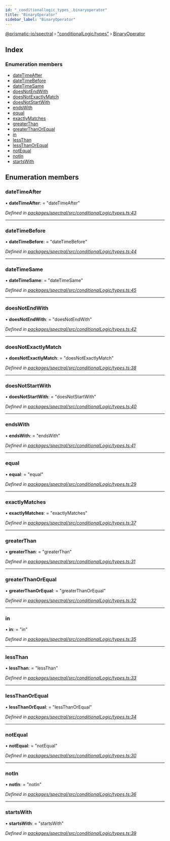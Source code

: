 ```yaml
---
id: "_conditionallogic_types_.binaryoperator"
title: "BinaryOperator"
sidebar_label: "BinaryOperator"
---
```


[@prismatic-io/spectral](../index.md) › ["conditionalLogic/types"](../modules/_conditionallogic_types_.md) › [BinaryOperator](_conditionallogic_types_.binaryoperator.md)

## Index

### Enumeration members

* [dateTimeAfter](_conditionallogic_types_.binaryoperator.md#datetimeafter)
* [dateTimeBefore](_conditionallogic_types_.binaryoperator.md#datetimebefore)
* [dateTimeSame](_conditionallogic_types_.binaryoperator.md#datetimesame)
* [doesNotEndWith](_conditionallogic_types_.binaryoperator.md#doesnotendwith)
* [doesNotExactlyMatch](_conditionallogic_types_.binaryoperator.md#doesnotexactlymatch)
* [doesNotStartWith](_conditionallogic_types_.binaryoperator.md#doesnotstartwith)
* [endsWith](_conditionallogic_types_.binaryoperator.md#endswith)
* [equal](_conditionallogic_types_.binaryoperator.md#equal)
* [exactlyMatches](_conditionallogic_types_.binaryoperator.md#exactlymatches)
* [greaterThan](_conditionallogic_types_.binaryoperator.md#greaterthan)
* [greaterThanOrEqual](_conditionallogic_types_.binaryoperator.md#greaterthanorequal)
* [in](_conditionallogic_types_.binaryoperator.md#in)
* [lessThan](_conditionallogic_types_.binaryoperator.md#lessthan)
* [lessThanOrEqual](_conditionallogic_types_.binaryoperator.md#lessthanorequal)
* [notEqual](_conditionallogic_types_.binaryoperator.md#notequal)
* [notIn](_conditionallogic_types_.binaryoperator.md#notin)
* [startsWith](_conditionallogic_types_.binaryoperator.md#startswith)

## Enumeration members

###  dateTimeAfter

• **dateTimeAfter**: = "dateTimeAfter"

*Defined in [packages/spectral/src/conditionalLogic/types.ts:43](https://github.com/prismatic-io/spectral/blob/v8.1.0/packages/spectral/src/conditionalLogic/types.ts#L43)*

___

###  dateTimeBefore

• **dateTimeBefore**: = "dateTimeBefore"

*Defined in [packages/spectral/src/conditionalLogic/types.ts:44](https://github.com/prismatic-io/spectral/blob/v8.1.0/packages/spectral/src/conditionalLogic/types.ts#L44)*

___

###  dateTimeSame

• **dateTimeSame**: = "dateTimeSame"

*Defined in [packages/spectral/src/conditionalLogic/types.ts:45](https://github.com/prismatic-io/spectral/blob/v8.1.0/packages/spectral/src/conditionalLogic/types.ts#L45)*

___

###  doesNotEndWith

• **doesNotEndWith**: = "doesNotEndWith"

*Defined in [packages/spectral/src/conditionalLogic/types.ts:42](https://github.com/prismatic-io/spectral/blob/v8.1.0/packages/spectral/src/conditionalLogic/types.ts#L42)*

___

###  doesNotExactlyMatch

• **doesNotExactlyMatch**: = "doesNotExactlyMatch"

*Defined in [packages/spectral/src/conditionalLogic/types.ts:38](https://github.com/prismatic-io/spectral/blob/v8.1.0/packages/spectral/src/conditionalLogic/types.ts#L38)*

___

###  doesNotStartWith

• **doesNotStartWith**: = "doesNotStartWith"

*Defined in [packages/spectral/src/conditionalLogic/types.ts:40](https://github.com/prismatic-io/spectral/blob/v8.1.0/packages/spectral/src/conditionalLogic/types.ts#L40)*

___

###  endsWith

• **endsWith**: = "endsWith"

*Defined in [packages/spectral/src/conditionalLogic/types.ts:41](https://github.com/prismatic-io/spectral/blob/v8.1.0/packages/spectral/src/conditionalLogic/types.ts#L41)*

___

###  equal

• **equal**: = "equal"

*Defined in [packages/spectral/src/conditionalLogic/types.ts:29](https://github.com/prismatic-io/spectral/blob/v8.1.0/packages/spectral/src/conditionalLogic/types.ts#L29)*

___

###  exactlyMatches

• **exactlyMatches**: = "exactlyMatches"

*Defined in [packages/spectral/src/conditionalLogic/types.ts:37](https://github.com/prismatic-io/spectral/blob/v8.1.0/packages/spectral/src/conditionalLogic/types.ts#L37)*

___

###  greaterThan

• **greaterThan**: = "greaterThan"

*Defined in [packages/spectral/src/conditionalLogic/types.ts:31](https://github.com/prismatic-io/spectral/blob/v8.1.0/packages/spectral/src/conditionalLogic/types.ts#L31)*

___

###  greaterThanOrEqual

• **greaterThanOrEqual**: = "greaterThanOrEqual"

*Defined in [packages/spectral/src/conditionalLogic/types.ts:32](https://github.com/prismatic-io/spectral/blob/v8.1.0/packages/spectral/src/conditionalLogic/types.ts#L32)*

___

###  in

• **in**: = "in"

*Defined in [packages/spectral/src/conditionalLogic/types.ts:35](https://github.com/prismatic-io/spectral/blob/v8.1.0/packages/spectral/src/conditionalLogic/types.ts#L35)*

___

###  lessThan

• **lessThan**: = "lessThan"

*Defined in [packages/spectral/src/conditionalLogic/types.ts:33](https://github.com/prismatic-io/spectral/blob/v8.1.0/packages/spectral/src/conditionalLogic/types.ts#L33)*

___

###  lessThanOrEqual

• **lessThanOrEqual**: = "lessThanOrEqual"

*Defined in [packages/spectral/src/conditionalLogic/types.ts:34](https://github.com/prismatic-io/spectral/blob/v8.1.0/packages/spectral/src/conditionalLogic/types.ts#L34)*

___

###  notEqual

• **notEqual**: = "notEqual"

*Defined in [packages/spectral/src/conditionalLogic/types.ts:30](https://github.com/prismatic-io/spectral/blob/v8.1.0/packages/spectral/src/conditionalLogic/types.ts#L30)*

___

###  notIn

• **notIn**: = "notIn"

*Defined in [packages/spectral/src/conditionalLogic/types.ts:36](https://github.com/prismatic-io/spectral/blob/v8.1.0/packages/spectral/src/conditionalLogic/types.ts#L36)*

___

###  startsWith

• **startsWith**: = "startsWith"

*Defined in [packages/spectral/src/conditionalLogic/types.ts:39](https://github.com/prismatic-io/spectral/blob/v8.1.0/packages/spectral/src/conditionalLogic/types.ts#L39)*

